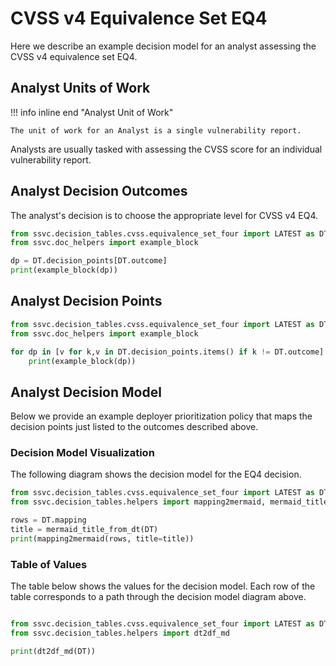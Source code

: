 # CVSS v4 Equivalence Set EQ4

Here we describe an example decision model for an analyst assessing the CVSS v4
equivalence set EQ4. 

## Analyst Units of Work

!!! info inline end "Analyst Unit of Work"

    The unit of work for an Analyst is a single vulnerability report.

Analysts are usually tasked with assessing the CVSS score for an individual
vulnerability report. 

## Analyst Decision Outcomes
    
The analyst's decision is to choose the appropriate level for CVSS v4 EQ4.

```python exec="true" idprefix=""
from ssvc.decision_tables.cvss.equivalence_set_four import LATEST as DT
from ssvc.doc_helpers import example_block

dp = DT.decision_points[DT.outcome]
print(example_block(dp))
```

## Analyst Decision Points

```python exec="true" idprefix=""
from ssvc.decision_tables.cvss.equivalence_set_four import LATEST as DT
from ssvc.doc_helpers import example_block

for dp in [v for k,v in DT.decision_points.items() if k != DT.outcome]:
    print(example_block(dp))
```

## Analyst Decision Model

Below we provide an example deployer prioritization policy that maps the decision points just listed to the outcomes described above.

### Decision Model Visualization

The following diagram shows the decision model for the EQ4 decision.

```python exec="true" idprefix=""
from ssvc.decision_tables.cvss.equivalence_set_four import LATEST as DT
from ssvc.decision_tables.helpers import mapping2mermaid, mermaid_title_from_dt

rows = DT.mapping
title = mermaid_title_from_dt(DT)
print(mapping2mermaid(rows, title=title))
```

### Table of Values

The table below shows the values for the decision model.
Each row of the table corresponds to a path through the decision model diagram above.


```python exec="true" idprefix=""

from ssvc.decision_tables.cvss.equivalence_set_four import LATEST as DT
from ssvc.decision_tables.helpers import dt2df_md

print(dt2df_md(DT))
```

